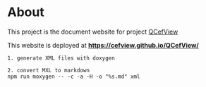 # About

This project is the document website for project [QCefView](https://github.com/CefView/QCefView)

This website is deployed at **https://cefview.github.io/QCefView/**


```
1. generate XML files with doxygen 

2. convert MXL to markdown
npm run moxygen -- -c -a -H -o "%s.md" xml
```
